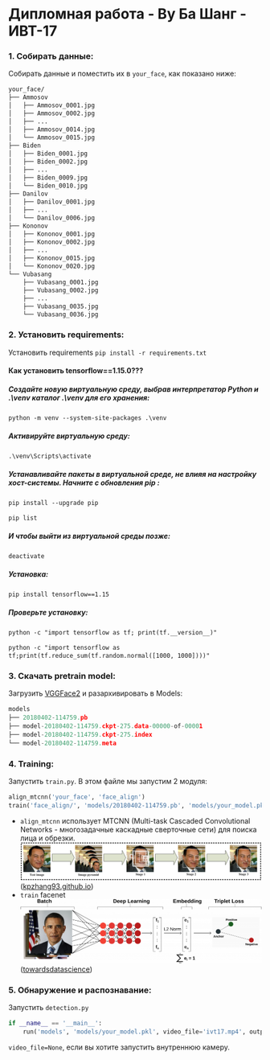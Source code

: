 # Дипломная работа - Ву Ба Шанг - ИВТ-17
### 1. Собирать данные:
Собирать данные и поместить их в ```your_face```, как показано ниже:
```buildoutcfg
your_face/
├── Ammosov
│   ├── Ammosov_0001.jpg
│   ├── Ammosov_0002.jpg
│   ├── ...
│   ├── Ammosov_0014.jpg
│   └── Ammosov_0015.jpg
├── Biden
│   ├── Biden_0001.jpg
│   ├── Biden_0002.jpg
│   ├── ...
│   ├── Biden_0009.jpg
│   └── Biden_0010.jpg
├── Danilov
│   ├── Danilov_0001.jpg
│   ├── ...
│   └── Danilov_0006.jpg
├── Kononov
│   ├── Kononov_0001.jpg
│   ├── Kononov_0002.jpg
│   ├── ...
│   ├── Kononov_0015.jpg
│   └── Kononov_0020.jpg
└── Vubasang
    ├── Vubasang_0001.jpg
    ├── Vubasang_0002.jpg
    ├── ...
    ├── Vubasang_0035.jpg
    └── Vubasang_0036.jpg
```

### 2. Установить requirements:
Установить requirements ```pip install -r requirements.txt```
#### Как установить tensorflow==1.15.0???
##### Создайте новую виртуальную среду, выбрав интерпретатор Python и .\venv каталог .\venv для его хранения:
```
python -m venv --system-site-packages .\venv
```
##### Активируйте виртуальную среду:
```
.\venv\Scripts\activate
```
##### Устанавливайте пакеты в виртуальной среде, не влияя на настройку хост-системы. Начните с обновления pip :
```
pip install --upgrade pip
```
```
pip list
```
##### И чтобы выйти из виртуальной среды позже:
```
deactivate
```
##### Установка:
```
pip install tensorflow==1.15
```
##### Проверьте установку:
```
python -c "import tensorflow as tf; print(tf.__version__)"
```
```
python -c "import tensorflow as tf;print(tf.reduce_sum(tf.random.normal([1000, 1000])))"
```
### 3. Скачать pretrain model:
Загрузить [VGGFace2](https://drive.google.com/drive/folders/1bT8btUhvpUUiEi3a4qDQeIxErilO34Hy?usp=sharing) и разархивировать в Models:

```python
models
├── 20180402-114759.pb
├── model-20180402-114759.ckpt-275.data-00000-of-00001
├── model-20180402-114759.ckpt-275.index
└── model-20180402-114759.meta

```

### 4. Training:
Запустить ```train.py```. В этом файле мы запустим 2 модуля:<br>
```python
align_mtcnn('your_face', 'face_align')
train('face_align/', 'models/20180402-114759.pb', 'models/your_model.pkl')
```
- ```align_mtcnn``` использует MTCNN (Multi-task Cascaded Convolutional Networks - многозадачные каскадные сверточные сети) для поиска лица и обрезки.
![MTCNN](image/mtcnn.png)
([kpzhang93.github.io](https://kpzhang93.github.io/MTCNN_face_detection_alignment/))
- ```train``` facenet 
![FaceNet](image/facenet.png)
([towardsdatascience](https://towardsdatascience.com/a-facenet-style-approach-to-facial-recognition-dc0944efe8d1))
### 5. Обнаружение и распознавание:
Запустить ```detection.py```
```python
if __name__ == '__main__':
    run('models', 'models/your_model.pkl', video_file='ivt17.mp4', output_file='ivt17.avi')
```

```video_file=None```, если вы хотите запустить внутреннюю камеру.
